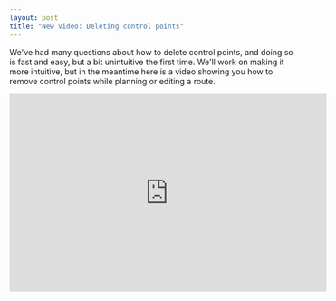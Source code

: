 ```yaml
--- 
layout: post
title: "New video: Deleting control points"
---
```

We've had many questions about how to delete control points, and doing
so is fast and easy, but a bit unintuitive the first time. We'll work on making it more
intuitive, but in the meantime here is a video showing you how to
remove control points while planning or editing a route.

<iframe width="560" height="349" src="http://www.youtube.com/embed/Z6kN3lRC5v0" frameborder="0" allowfullscreen="allowfullscreen">
</iframe>
